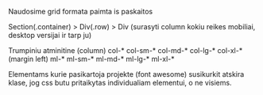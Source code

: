 Naudosime grid formata paimta is paskaitos

Section(.container) > Div(.row) > Div (surasyti column kokiu reikes mobiliai, desktop versijai ir tarp ju)

Trumpiniu atminitine (column) col-* col-sm-* col-md-* col-lg-* col-xl-* (margin left) ml-* ml-sm-* ml-md-* ml-lg-* ml-xl-*

Elementams kurie pasikartoja projekte (font awesome) susikurkit atskira klase, jog css butu pritaikytas individualiam elementui, o ne visiems.